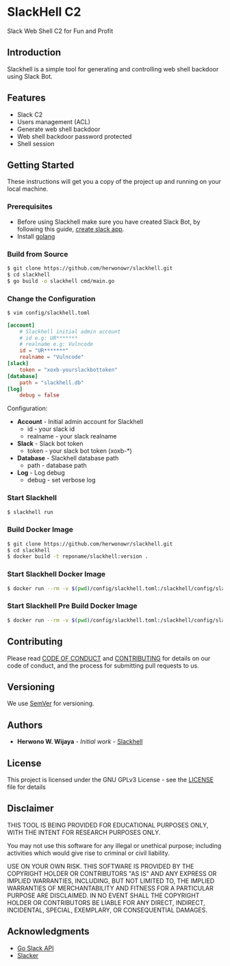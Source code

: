 # SlackHell C2

Slack Web Shell C2 for Fun and Profit

## Introduction

Slackhell is a simple tool for generating and controlling web shell backdoor using Slack Bot.

## Features

* Slack C2
* Users management (ACL)
* Generate web shell backdoor
* Web shell backdoor password protected
* Shell session

## Getting Started

These instructions will get you a copy of the project up and running on your local machine.

### Prerequisites

* Before using Slackhell make sure you have created Slack Bot, by following this guide, [create slack app](https://api.slack.com/start/overview).
* Install [golang](https://golang.org/doc/install)

### Build from Source

```bash
$ git clone https://github.com/herwonowr/slackhell.git
$ cd slackhell
$ go build -o slackhell cmd/main.go
```

### Change the Configuration

```bash
$ vim config/slackhell.toml
```

```toml
[account]
    # Slackhell initial admin account
    # id e.g: UR*******
    # realname e.g: Vulncode
    id = "UR*******"
    realname = "Vulncode"
[slack]
    token = "xoxb-yourslackbottoken"
[database]
    path = "slackhell.db"
[log]
    debug = false
```

Configuration:

* **Account** - Initial admin account for Slackhell
  * id - your slack id
  * realname - your slack realname
* **Slack** - Slack bot token
  * token - your slack bot token (xoxb-*)
* **Database** - Slackhell database path
  * path - database path
* **Log** - Log debug
  * debug - set verbose log

### Start Slackhell

```bash
$ slackhell run
```

### Build Docker Image

```bash
$ git clone https://github.com/herwonowr/slackhell.git
$ cd slackhell
$ docker build -t reponame/slackhell:version .
```

### Start Slackhell Docker Image

```bash
$ docker run --rm -v $(pwd)/config/slackhell.toml:/slackhell/config/slackhell.toml -v $(pwd)/db:/slackhell/db reponame/slackhell:version
```

### Start Slackhell Pre Build Docker Image

```bash
$ docker run --rm -v $(pwd)/config/slackhell.toml:/slackhell/config/slackhell.toml -v $(pwd)/db:/slackhell/db herwonowr/slackhell:v1.0.0
```

## Contributing

Please read [CODE OF CONDUCT](CODE_OF_CONDUCT.md) and [CONTRIBUTING](CONTRIBUTING.md) for details on our code of conduct, and the process for submitting pull requests to us.

## Versioning

We use [SemVer](http://semver.org/) for versioning.

## Authors

* **Herwono W. Wijaya** - *Initial work* - [Slackhell](https://github.com/herwonowr/slackhell)

## License

This project is licensed under the GNU GPLv3 License - see the [LICENSE](LICENSE) file for details

## Disclaimer

THIS TOOL IS BEING PROVIDED FOR EDUCATIONAL PURPOSES ONLY, WITH THE INTENT FOR RESEARCH PURPOSES ONLY.

You may not use this software for any illegal or unethical purpose; including activities which would give rise to criminal or civil liability.

USE ON YOUR OWN RISK. THIS SOFTWARE IS PROVIDED BY THE COPYRIGHT HOLDER OR CONTRIBUTORS "AS IS" AND ANY EXPRESS OR IMPLIED WARRANTIES, INCLUDING, BUT NOT LIMITED TO, THE IMPLIED WARRANTIES OF MERCHANTABILITY AND FITNESS FOR A PARTICULAR PURPOSE ARE DISCLAIMED. IN NO EVENT SHALL THE COPYRIGHT HOLDER OR CONTRIBUTORS BE LIABLE FOR ANY DIRECT, INDIRECT, INCIDENTAL, SPECIAL, EXEMPLARY, OR CONSEQUENTIAL DAMAGES.

## Acknowledgments

* [Go Slack API](https://github.com/nlopes/slack)
* [Slacker](https://github.com/shomali11/slacker)